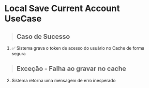 # Local Save Current Account UseCase

> ## Caso de Sucesso
1. ✅ Sistema grava o token de acesso do usuário no Cache de forma segura

> ## Exceção - Falha ao gravar no cache
2. Sistema retorna uma mensagem de erro inesperado